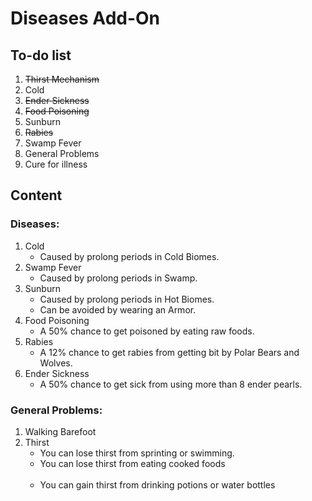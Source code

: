 # Diseases Add-On

## To-do list

1. ~~Thirst Mechanism~~
2. Cold
3. ~~Ender Sickness~~
4. ~~Food Poisoning~~
5. Sunburn
6. ~~Rabies~~
7. Swamp Fever
8. General Problems
9. Cure for illness

## Content

### Diseases:
1. Cold
   - Caused by prolong periods in Cold Biomes.
2. Swamp Fever
   - Caused by prolong periods in Swamp.
3. Sunburn
   - Caused by prolong periods in Hot Biomes.
   - Can be avoided by wearing an Armor.
4. Food Poisoning
   - A 50% chance to get poisoned by eating raw foods.
5. Rabies
   - A 12% chance to get rabies from getting bit by Polar Bears and Wolves.
6. Ender Sickness
   - A 50% chance to get sick from using more than 8 ender pearls.

### General Problems: 
1. Walking Barefoot<br>
2. Thirst
   - You can lose thirst from sprinting or swimming.
   - You can lose thirst from eating cooked foods<br><br>
   - You can gain thirst from drinking potions or water bottles
